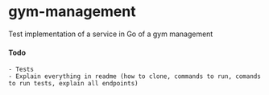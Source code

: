 # gym-management

Test implementation of a service in Go of a gym management

#### Todo

    - Tests
    - Explain everything in readme (how to clone, commands to run, comands to run tests, explain all endpoints)
